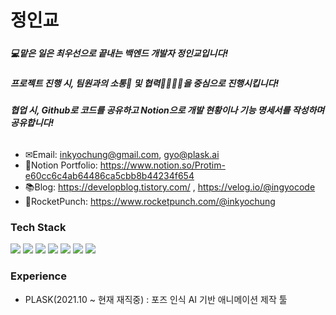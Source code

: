 # 정인교
#####
##### 💻맡은 일은 최우선으로 끝내는 백엔드 개발자 정인교입니다!
##### 프로젝트 진행 시, 팀원과의 소통🧏‍ 및 협력👨‍👨‍👦‍👦을 중심으로 진행시킵니다!
##### 협업 시, Github로 코드를 공유하고 Notion으로 개발 현황이나 기능 명세서를 작성하며 공유합니다!
######
######
######
#####
- ✉Email: inkyochung@gmail.com, gyo@plask.ai
- 📝Notion Portfolio: https://www.notion.so/Protim-e60cc6c4ab64486ca5cbb8b44234f654
- 📚Blog: https://developblog.tistory.com/ , https://velog.io/@ingyocode
- 🚀RocketPunch: https://www.rocketpunch.com/@inkyochung

### Tech Stack
<img src="https://img.shields.io/badge/JavaScript-F7DF1E?style=flat-square&logo=JavaScript&logoColor=white"/> <img src="https://img.shields.io/badge/TypeScript-3178C6?style=flat-square&logo=TypeScript&logoColor=white"/> <img src="https://img.shields.io/badge/tsNode-3178C6?style=flat-square&logo=ts-node&logoColor=white"/> <img src="https://img.shields.io/badge/MySQL-4479A1?style=flat-square&logo=MySQL&logoColor=white"/> <img src="https://img.shields.io/badge/Vuejs-4FC08D?style=flat-square&logo=Vue.js&logoColor=white"/> <img src="https://img.shields.io/badge/Swagger-85EA2D?style=flat-square&logo=Swagger&logoColor=white"/> <img src="https://img.shields.io/badge/NestJS-E0234E?style=flat-square&logo=NestJS&logoColor=white"/>
#### 
#### 
### Experience
- PLASK(2021.10 ~ 현재 재직중) : 포즈 인식 AI 기반 애니메이션 제작 툴
